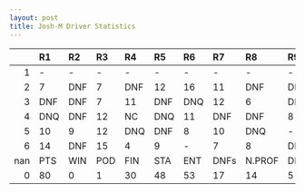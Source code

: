 ```yaml
---
layout: post 
title: Josh-M Driver Statistics
--- 
```


|     | R1   | R2   | R3   | R4   | R5   | R6   | R7   | R8     | R9   | R10   | R11   | R12   | Points   | Pos   |
|----:|:-----|:-----|:-----|:-----|:-----|:-----|:-----|:-------|:-----|:------|:------|:------|:---------|:------|
|   1 | -    | -    | -    | -    | -    | -    | -    | -      | -    | -     | -     | -     | nan      | nan   |
|   2 | 7    | DNF  | 7    | DNF  | 12   | 16   | 11   | DNF    | DNF  | 10    | DNF   | 10    | 15.0     | 19.0  |
|   3 | DNF  | DNF  | 7    | 11   | DNF  | DNQ  | 12   | 6      | DNF  | 7     | 6     | DNF   | 20.0     | 15.0  |
|   4 | DNQ  | DNF  | 12   | NC   | DNQ  | 11   | DNF  | DNF    | 8    | DNF   | 13    | -     | 3.0      | 24.0  |
|   5 | 10   | 9    | 12   | DNQ  | DNF  | 8    | 10   | DNQ    | -    | 2     | -     | 11    | 23.0     | 16.0  |
|   6 | 14   | DNF  | 15   | 4    | 9    | -    | 7    | 8      | DNF  | nan   | nan   | nan   | 19.0     | 12.0  |
| nan | PTS  | WIN  | POD  | FIN  | STA  | ENT  | DNFs | N.PROF | DNQ  | %FIN  | PPR   | BST   | CHA      | RNK   |
|   0 | 80   | 0    | 1    | 30   | 48   | 53   | 17   | 14     | 5    | 62.5  | 1.51  | 2     | 0.0      | 19.0  |